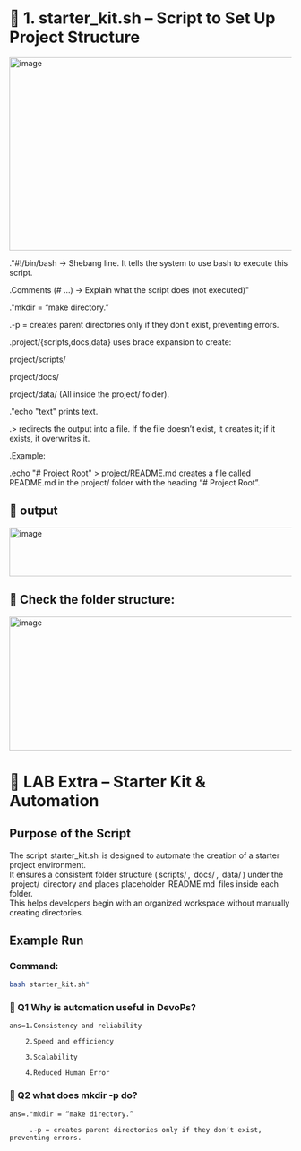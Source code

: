 # 🔧 1. starter_kit.sh – Script to Set Up Project Structure
<img width="800" height="345" alt="image" src="https://github.com/user-attachments/assets/2ed40c40-9bb3-415e-81bc-2860b83237f9" />


."#!/bin/bash → Shebang line. It tells the system to use bash to execute this script.

.Comments (# ...) → Explain what the script does (not executed)"

."mkdir = “make directory.”

.-p = creates parent directories only if they don’t exist, preventing errors.

.project/{scripts,docs,data} uses brace expansion to create:

project/scripts/

project/docs/

project/data/
(All inside 
the project/ folder).

."echo "text" prints text.

.>	⁠redirects the output into a file. If the file doesn’t exist, it creates it; if it exists, it overwrites it.

.Example:

  .echo "# Project Root" > project/README.md creates a file called README.md in the project/ folder with the heading “# Project Root”.



## 🔧 output
<img width="800" height="87" alt="image" src="https://github.com/user-attachments/assets/2819d83a-d3bb-4f6c-abba-9c36a570a985" />


## 🔧 Check the folder structure:

<img width="778" height="239" alt="image" src="https://github.com/user-attachments/assets/884369e3-89c5-49c5-a7a0-cc460bfce421" />


# 🔧 LAB Extra – Starter Kit & Automation

## Purpose of the Script
The script ⁠ starter_kit.sh ⁠ is designed to automate the creation of a starter project environment.  
It ensures a consistent folder structure (⁠ scripts/ ⁠, ⁠ docs/ ⁠, ⁠ data/ ⁠) under the ⁠ project/ ⁠ directory and places placeholder ⁠ README.md ⁠ files inside each folder.  
This helps developers begin with an organized workspace without manually creating directories.

## Example Run

### Command:
```bash
bash starter_kit.sh"
```



### 🔧 Q1 Why is automation useful in DevoPs?

    ans=1.Consistency and reliability

        2.Speed and efficiency

        3.Scalability

        4.Reduced Human Error 

### 🔧 Q2 what does mkdir -p do?

    ans=."mkdir = “make directory.”

         .-p = creates parent directories only if they don’t exist, preventing errors.


